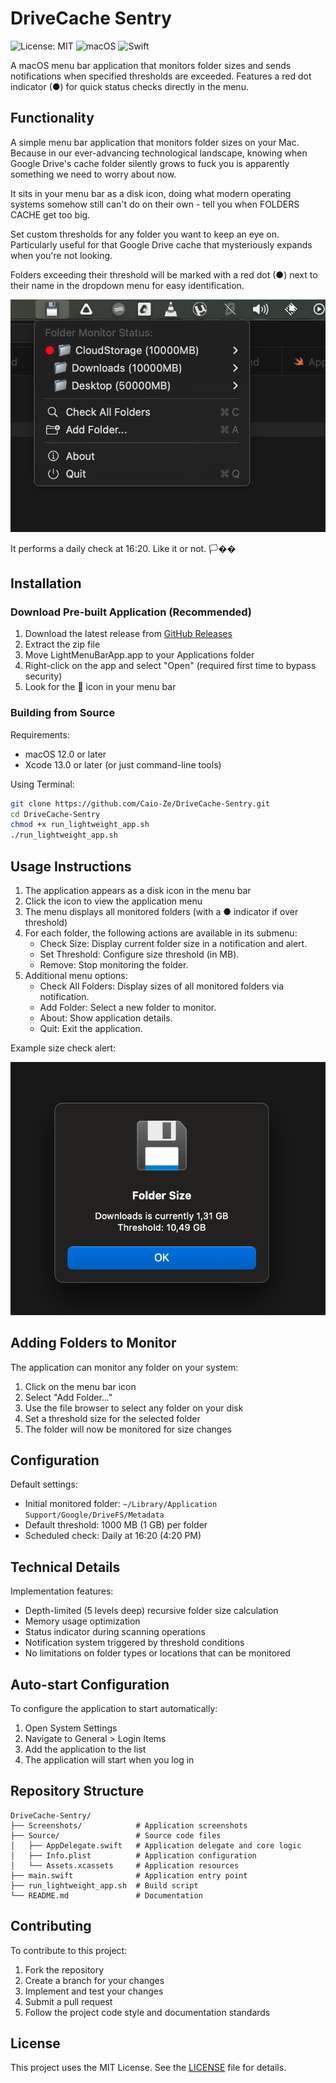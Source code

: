# DriveCache Sentry

![License: MIT](https://img.shields.io/badge/License-MIT-green.svg)
![macOS](https://img.shields.io/badge/macOS-12.0%2B-blue)
![Swift](https://img.shields.io/badge/Swift-5.0-orange)

A macOS menu bar application that monitors folder sizes and sends notifications when specified thresholds are exceeded. Features a red dot indicator (●) for quick status checks directly in the menu.

## Functionality

A simple menu bar application that monitors folder sizes on your Mac. Because in our ever-advancing technological landscape, knowing when Google Drive's cache folder silently grows to fuck you is apparently something we need to worry about now.

It sits in your menu bar as a disk icon, doing what modern operating systems somehow still can't do on their own - tell you when FOLDERS CACHE get too big.

Set custom thresholds for any folder you want to keep an eye on. Particularly useful for that Google Drive cache that mysteriously expands when you're not looking.

Folders exceeding their threshold will be marked with a red dot (●) next to their name in the dropdown menu for easy identification.

![](Screenshots/Screenshot%202025-04-12%20at%2002.18.30.png)

It performs a daily check at 16:20. Like it or not. 🏳️‍��

## Installation

### Download Pre-built Application (Recommended)

1. Download the latest release from [GitHub Releases](https://github.com/Caio-Ze/DriveCache-Sentry/releases/latest)
2. Extract the zip file
3. Move LightMenuBarApp.app to your Applications folder
4. Right-click on the app and select "Open" (required first time to bypass security)
5. Look for the 💾 icon in your menu bar

### Building from Source

Requirements:
- macOS 12.0 or later
- Xcode 13.0 or later (or just command-line tools)

Using Terminal:
```bash
git clone https://github.com/Caio-Ze/DriveCache-Sentry.git
cd DriveCache-Sentry
chmod +x run_lightweight_app.sh
./run_lightweight_app.sh
```

## Usage Instructions

1. The application appears as a disk icon in the menu bar
2. Click the icon to view the application menu
3. The menu displays all monitored folders (with a ● indicator if over threshold)
4. For each folder, the following actions are available in its submenu:
   - Check Size: Display current folder size in a notification and alert.
   - Set Threshold: Configure size threshold (in MB).
   - Remove: Stop monitoring the folder.
5. Additional menu options:
   - Check All Folders: Display sizes of all monitored folders via notification.
   - Add Folder: Select a new folder to monitor.
   - About: Show application details.
   - Quit: Exit the application.

Example size check alert:

![](Screenshots/Screenshot%202025-04-12%20at%2002.18.45.png)
   
## Adding Folders to Monitor

The application can monitor any folder on your system:
1. Click on the menu bar icon
2. Select "Add Folder..."
3. Use the file browser to select any folder on your disk
4. Set a threshold size for the selected folder
5. The folder will now be monitored for size changes

## Configuration

Default settings:
- Initial monitored folder: `~/Library/Application Support/Google/DriveFS/Metadata`
- Default threshold: 1000 MB (1 GB) per folder
- Scheduled check: Daily at 16:20 (4:20 PM)

## Technical Details

Implementation features:
- Depth-limited (5 levels deep) recursive folder size calculation
- Memory usage optimization
- Status indicator during scanning operations
- Notification system triggered by threshold conditions
- No limitations on folder types or locations that can be monitored

## Auto-start Configuration

To configure the application to start automatically:

1. Open System Settings
2. Navigate to General > Login Items
3. Add the application to the list
4. The application will start when you log in

## Repository Structure

```
DriveCache-Sentry/
├── Screenshots/            # Application screenshots
├── Source/                 # Source code files
│   ├── AppDelegate.swift   # Application delegate and core logic
│   ├── Info.plist          # Application configuration
│   └── Assets.xcassets     # Application resources
├── main.swift              # Application entry point
├── run_lightweight_app.sh  # Build script
└── README.md               # Documentation
```

## Contributing

To contribute to this project:

1. Fork the repository
2. Create a branch for your changes
3. Implement and test your changes
4. Submit a pull request
5. Follow the project code style and documentation standards

## License

This project uses the MIT License. See the [LICENSE](LICENSE) file for details. 